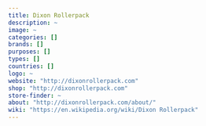 ```yaml
---
title: Dixon Rollerpack
description: ~
image: ~
categories: []
brands: []
purposes: []
types: []
countries: []
logo: ~
website: "http://dixonrollerpack.com"
shop: "http://dixonrollerpack.com"
store-finder: ~
about: "http://dixonrollerpack.com/about/"
wiki: "https://en.wikipedia.org/wiki/Dixon Rollerpack"
---
```

